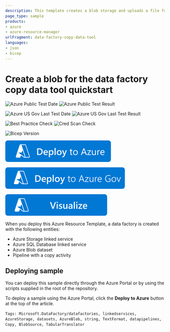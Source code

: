 ```yaml
---
description: This template creates a blob storage and uploads a file for the copy data tool quickstart
page_type: sample
products:
- azure
- azure-resource-manager
urlFragment: data-factory-copy-data-tool
languages:
- json
- bicep
---
```

# Create a blob for the data factory copy data tool quickstart

![Azure Public Test Date](https://azurequickstartsservice.blob.core.windows.net/badges/quickstarts/microsoft.datafactory/data-factory-copy-data-tool/PublicLastTestDate.svg)
![Azure Public Test Result](https://azurequickstartsservice.blob.core.windows.net/badges/quickstarts/microsoft.datafactory/data-factory-copy-data-tool/PublicDeployment.svg)

![Azure US Gov Last Test Date](https://azurequickstartsservice.blob.core.windows.net/badges/quickstarts/microsoft.datafactory/data-factory-copy-data-tool/FairfaxLastTestDate.svg)
![Azure US Gov Last Test Result](https://azurequickstartsservice.blob.core.windows.net/badges/quickstarts/microsoft.datafactory/data-factory-copy-data-tool/FairfaxDeployment.svg)

![Best Practice Check](https://azurequickstartsservice.blob.core.windows.net/badges/quickstarts/microsoft.datafactory/data-factory-copy-data-tool/BestPracticeResult.svg)
![Cred Scan Check](https://azurequickstartsservice.blob.core.windows.net/badges/quickstarts/microsoft.datafactory/data-factory-copy-data-tool/CredScanResult.svg)

![Bicep Version](https://azurequickstartsservice.blob.core.windows.net/badges/quickstarts/microsoft.datafactory/data-factory-copy-data-tool/BicepVersion.svg)

[![Deploy To Azure](https://raw.githubusercontent.com/Azure/azure-quickstart-templates/master/1-CONTRIBUTION-GUIDE/images/deploytoazure.svg?sanitize=true)](https://portal.azure.com/#create/Microsoft.Template/uri/https%3A%2F%2Fraw.githubusercontent.com%2FAzure%2Fazure-quickstart-templates%2Fmaster%2Fquickstarts%2Fmicrosoft.datafactory%2Fdata-factory-copy-data-tool%2Fazuredeploy.json)

[![Deploy To Azure Government](https://raw.githubusercontent.com/Azure/azure-quickstart-templates/master/1-CONTRIBUTION-GUIDE/images/deploytoazuregov.svg?sanitize=true)](https://portal.azure.us/#create/Microsoft.Template/uri/https%3A%2F%2Fraw.githubusercontent.com%2FAzure%2Fazure-quickstart-templates%2Fmaster%2Fquickstarts%2Fmicrosoft.datafactory%2Fdata-factory-copy-data-tool%2Fazuredeploy.json)

[![Visualize](https://raw.githubusercontent.com/Azure/azure-quickstart-templates/master/1-CONTRIBUTION-GUIDE/images/visualizebutton.svg?sanitize=true)](http://armviz.io/#/?load=https%3A%2F%2Fraw.githubusercontent.com%2FAzure%2Fazure-quickstart-templates%2Fmaster%2Fquickstarts%2Fmicrosoft.datafactory%2Fdata-factory-copy-data-tool%2Fazuredeploy.json)

When you deploy this Azure Resource Template, a data factory is created with the following entities:

- Azure Storage linked service
- Azure SQL Database linked service
- Azure Blob dataset
- Pipeline with a copy activity

## Deploying sample
You can deploy this sample directly through the Azure Portal or by using the scripts supplied in the root of the repository.

To deploy a sample using the Azure Portal, click the **Deploy to Azure** button at the top of the article.

`Tags: Microsoft.DataFactory/datafactories, linkedservices, AzureStorage, datasets, AzureBlob, string, TextFormat, datapipelines, Copy, BlobSource, TabularTranslator`
